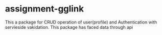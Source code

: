 # assignment-gglink
This a package for CRUD operation of user(profile) and Authentication with servieside vakidation. This package has faced data through api
